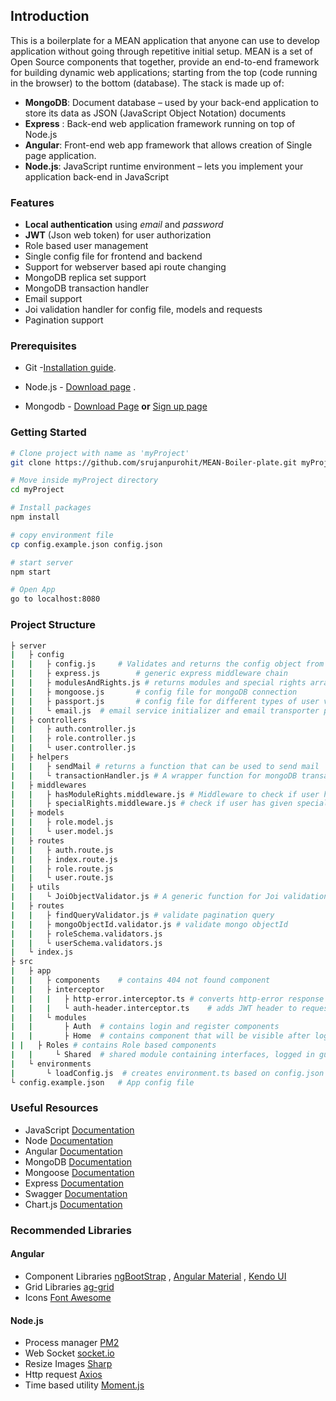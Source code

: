 ## Introduction

This is a boilerplate for a MEAN application that anyone can use to develop
application without going through repetitive initial setup. MEAN is a set of
Open Source components that together, provide an end-to-end framework for
building dynamic web applications; starting from the top (code running in the
browser) to the bottom (database). The stack is made up of:

- **MongoDB**: Document database – used by your back-end application to store
  its data as JSON (JavaScript Object Notation) documents
- **Express** : Back-end web application framework running on top of Node.js
- **Angular**: Front-end web app framework that allows creation of Single page
  application.
- **Node.js**: JavaScript runtime environment – lets you implement your
  application back-end in JavaScript

### Features

- **Local authentication** using _email_ and _password_
- **JWT** (Json web token) for user authorization
- Role based user management
- Single config file for frontend and backend
- Support for webserver based api route changing
- MongoDB replica set support
- MongoDB transaction handler
- Email support
- Joi validation handler for config file, models and requests
- Pagination support

### Prerequisites

- Git -[Installation guide](https://www.linode.com/docs/development/version-control/how-to-install-git-on-linux-mac-and-windows/).

- Node.js - [Download page](https://nodejs.org/en/download/) .

- Mongodb - [Download Page](https://www.mongodb.com/try/download/community)
  **or** [Sign up page](https://www.mongodb.com/try)

### Getting Started

```bash
# Clone project with name as 'myProject'
git clone https://github.com/srujanpurohit/MEAN-Boiler-plate.git myProject

# Move inside myProject directory
cd myProject

# Install packages
npm install

# copy environment file
cp config.example.json config.json

# start server
npm start

# Open App
go to localhost:8080
```

### Project Structure

```bash
├ server
|	├ config
|	|	├ config.js		# Validates and returns the config object from config.json
|	|	├ express.js		# generic express middleware chain
|	|	├ modulesAndRights.js # returns modules and special rights array
|	|	├ mongoose.js		# config file for mongoDB connection
|	|	├ passport.js		# config file for different types of user validation
|	|	└ email.js  # email service initializer and email transporter provider
|	├ controllers
|	|	├ auth.controller.js
|	|	├ role.controller.js
|	|	└ user.controller.js
|	├ helpers
|	|	├ sendMail # returns a function that can be used to send mail
|	|	└ transactionHandler.js # A wrapper function for mongoDB transaction
|	├ middlewares
|	|	├ hasModuleRights.middleware.js # Middleware to check if user has a particular right
|	|	├ specialRights.middleware.js # check if user has given special rights
|	├ models
|	|	├ role.model.js
|	|	└ user.model.js
|	├ routes
|	|	├ auth.route.js
|	|	├ index.route.js
|	|	├ role.route.js
|	|	└ user.route.js
|	├ utils
|	|	└ JoiObjectValidator.js # A generic function for Joi validation that throws an error if validation fails
|	├ routes
|	|	├ findQueryValidator.js # validate pagination query
|	|	├ mongoObjectId.validator.js # validate mongo objectId
|	|	├ roleSchema.validators.js
|	|	└ userSchema.validators.js
|	└ index.js
├ src
|	├ app
|	|	├ components 	# contains 404 not found component
|	|	├ interceptor
|	|	|	├ http-error.interceptor.ts	# converts http-error response from backend to normal http-error
|	|	|	└ auth-header.interceptor.ts	# adds JWT header to requests
|	|	└ modules
|	|		├ Auth	# contains login and register components
|	|		├ Home	# contains component that will be visible after login
| |   ├ Roles # contains Role based components
|	|	  └ Shared 	# shared module containing interfaces, logged in guard, module-rights guard and auth service
|	└ environments
|		└ loadConfig.js  # creates environment.ts based on config.json
└ config.example.json	# App config file
```

### Useful Resources

- JavaScript
  [Documentation](https://developer.mozilla.org/en-US/docs/Web/javascript)
- Node [Documentation](https://nodejs.org/docs/latest-v13.x/api/)
- Angular [Documentation](https://angular.io/docs)
- MongoDB [Documentation](https://docs.mongodb.com/manual/)
- Mongoose [Documentation](https://mongoosejs.com/docs/guide.html)
- Express [Documentation](http://expressjs.com/en/api.html)
- Swagger [Documentation](https://swagger.io/docs/specification/about/)
- Chart.js [Documentation](https://www.chartjs.org/docs/latest/)

### Recommended Libraries

#### Angular

- Component Libraries [ngBootStrap](https://ng-bootstrap.github.io/#/home) ,
  [Angular Material](https://v7.material.angular.io/guide/getting-started) ,
  [Kendo UI](https://www.telerik.com/kendo-angular-ui)
- Grid Libraries [ag-grid](https://www.ag-grid.com/angular-grid/)
- Icons [Font Awesome](https://fontawesome.com/)

#### Node.js

- Process manager [PM2](https://pm2.keymetrics.io/)
- Web Socket [socket.io](https://socket.io/)
- Resize Images [Sharp](https://github.com/lovell/sharp)
- Http request [Axios](https://github.com/axios/axios)
- Time based utility [Moment.js](https://momentjs.com/)
